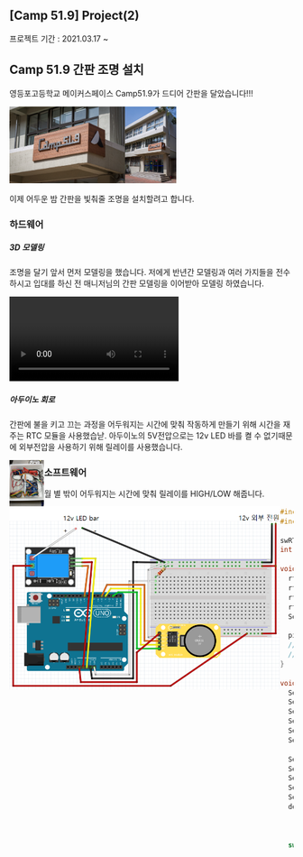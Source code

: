## [Camp 51.9] Project(2) 

프로젝트 기간 : 2021.03.17 ~ 



## Camp 51.9 간판 조명 설치

 영등포고등학교 메이커스페이스 Camp51.9가 드디어 간판을 달았습니다!!!                                                              

<img src="사진/간판.jpg" style="zoom: 20%; float:left" /><img src="사진/간판1.jpg" alt="KakaoTalk_20210319_142208048_02" style="zoom:13.3%; float: ㅣleft;" />

이제 어두운 밤 간판을 빛춰줄 조명을 설치할려고 합니다. 

### 하드웨어

##### 3D 모델링

조명을 달기 앞서 먼저 모델링을 했습니다. 저에게 반년간 모델링과 여러 가지들을 전수하시고 입대를 하신 전 매니저님의 간판 모델링을 이어받아 모델링 하였습니다.

<video src="사진/모델링 50.mp4"></video>

 

##### 아두이노 회로

간판에 불을 키고 끄는 과정을 어두워지는 시간에 맞춰 작동하게 만들기 위해 시간을 재주는 RTC 모듈을 사용했습낟. 아두이노의 5V전압으로는 12v LED 바를 켤 수 없기때문에 외부전압을 사용하기 위해 릴레이를 사용했습니다.

<img src="사진\전체 샷.jpg" alt="전체 샷" style="zoom: 8%; float: left;" /><img src="사진/아두이노 프릿징.png" alt="아두이노 프릿징" style="zoom:55%; float: left" />





















### 소프트웨어

월 별 밖이 어두워지는 시간에 맞춰 릴레이를 HIGH/LOW 해줍니다.

```c++
#include <core_build_options.h>
#include <swRTC.h>

swRTC rtc;  //클래스 개체 선언
int relay = 9;

void setup() {
  rtc.stopRTC();            //정지
  rtc.setTime(19, 6, 0);  //시, 분, 초
  rtc.setDate(27, 3, 2021); //일, 월, 년
  rtc.startRTC();           //시작
  Serial.begin(57600);

  pinMode (relay, OUTPUT); 
  //digitalWrite (relay, LOW);
  //digitalWrite (relay, HIGH);
}

void loop() {
  Serial.print(rtc.getHours(), DEC);
  Serial.print(":");
  Serial.print(rtc.getMinutes(), DEC);
  Serial.print(":");
  Serial.print(rtc.getSeconds(), DEC);
  Serial.print(" "); 

  Serial.print(rtc.getYear(), DEC);
  Serial.print("/");
  Serial.print(rtc.getMonth(), DEC);
  Serial.print("/");
  Serial.println(rtc.getDay(), DEC);
  delay(1000);

  
  
  switch(rtc.getMonth()){
    case 1:   //1월
    if(rtc.getHours() == 18 && rtc.getMinutes() == 0){
      //digitalWrite (relay, HIGH);
      Serial.print("간판 불이 켜졌습니다.\n");
      digitalWrite (relay, LOW);
    }
    if(rtc.getHours() == 21 && rtc.getMinutes() == 0){
      digitalWrite (relay, HIGH);
      //digitalWrite (relay, LOW);
      Serial.print("간판 불이 꺼졌습니다.\n");
    }
    break;
    case 2:   //2월
    if(rtc.getHours() == 18 && rtc.getMinutes() == 37){
      digitalWrite (relay, HIGH);
      Serial.print("간판 불이 켜졌습니다.\n"); 
      //digitalWrite (relay, LOW);
    }
    if(rtc.getHours() == 21 && rtc.getMinutes() == 0){
      //digitalWrite (relay, HIGH);
      digitalWrite (relay, LOW);
      Serial.print("간판 불이 꺼졌습니다.\n");
    }
    break;
    case 3:   //3월
    if(rtc.getHours() == 18 && rtc.getMinutes() == 58){
      //digitalWrite (relay, HIGH);
      Serial.print("간판 불이 켜졌습니다.\n");
      digitalWrite (relay, LOW);
    }
    if(rtc.getHours() == 21 && rtc.getMinutes() == 0){
      digitalWrite (relay, HIGH);
      //digitalWrite (relay, LOW);
      Serial.print("간판 불이 꺼졌습니다.\n");
    }
    break;
    case 4:   //4월
    if(rtc.getHours() == 19 && rtc.getMinutes() == 12){
      //digitalWrite (relay, HIGH);
      Serial.print("간판 불이 켜졌습니다.\n");
      digitalWrite (relay, LOW);
    }
    if(rtc.getHours() == 21 && rtc.getMinutes() == 0){
      digitalWrite (relay, HIGH);
      //digitalWrite (relay, LOW);
      Serial.print("간판 불이 꺼졌습니다.\n"); 
    }
    break;
    case 5:   //5월
    if(rtc.getHours() == 19 && rtc.getMinutes() == 52){
      //digitalWrite (relay, HIGH);
      Serial.print("간판 불이 켜졌습니다.\n");
      digitalWrite (relay, LOW);
    }
    if(rtc.getHours() == 21 && rtc.getMinutes() == 0){
      digitalWrite (relay, HIGH);
      //digitalWrite (relay, LOW);
      Serial.print("간판 불이 꺼졌습니다.\n"); 
    }
    break;
    case 6:   //6월
    if(rtc.getHours() == 20 && rtc.getMinutes() == 15){
      //digitalWrite (relay, HIGH);
      Serial.print("간판 불이 켜졌습니다.\n");
      digitalWrite (relay, LOW);
    }
    if(rtc.getHours() == 21 && rtc.getMinutes() == 0){
      digitalWrite (relay, HIGH);
      //digitalWrite (relay, LOW);
      Serial.print("간판 불이 꺼졌습니다.\n"); 
    }
    break;
    case 7:   //7월
    if(rtc.getHours() == 20 && rtc.getMinutes() == 20){
      //digitalWrite (relay, HIGH);
      Serial.print("간판 불이 켜졌습니다.\n");
      digitalWrite (relay, LOW);
    }
    if(rtc.getHours() == 21 && rtc.getMinutes() == 0){
      digitalWrite (relay, HIGH);
      //digitalWrite (relay, LOW);
      Serial.print("간판 불이 꺼졌습니다.\n"); 
    }
    break;
    case 8:   //8월
    if(rtc.getHours() == 19 && rtc.getMinutes() == 56){
      //digitalWrite (relay, HIGH);
      Serial.print("간판 불이 켜졌습니다.\n"); 
      digitalWrite (relay, LOW);
    }
    if(rtc.getHours() == 21 && rtc.getMinutes() == 0){
      digitalWrite (relay, HIGH);
      //digitalWrite (relay, LOW);
      Serial.print("간판 불이 꺼졌습니다.\n");
    }
    break;
    case 9:   //9월
    if(rtc.getHours() == 19 && rtc.getMinutes() == 15){
      //digitalWrite (relay, HIGH);
      Serial.print("간판 불이 켜졌습니다.\n"); 
      digitalWrite (relay, LOW);
    }
    if(rtc.getHours() == 21 && rtc.getMinutes() == 0){
      digitalWrite (relay, HIGH);
      //digitalWrite (relay, LOW);
      Serial.print("간판 불이 꺼졌습니다.\n"); 
    }
    break;
    case 10:    //10월
    if(rtc.getHours() == 18 && rtc.getMinutes() == 30){
      //digitalWrite (relay, HIGH);
      Serial.print("간판 불이 켜졌습니다.\n"); 
      digitalWrite (relay, LOW);
    }
    if(rtc.getHours() == 21 && rtc.getMinutes() == 0){
      digitalWrite (relay, HIGH);
      //digitalWrite (relay, LOW);
      Serial.print("간판 불이 꺼졌습니다.\n"); 
    }
    break;
    case 11:   //11월
    if(rtc.getHours() == 18 && rtc.getMinutes() == 57){
      //digitalWrite (relay, HIGH);
      Serial.print("간판 불이 켜졌습니다.\n"); 
      digitalWrite (relay, LOW);
    }
    if(rtc.getHours() == 21 && rtc.getMinutes() == 0){
      digitalWrite (relay, HIGH);
      //digitalWrite (relay, LOW);
      Serial.print("간판 불이 꺼졌습니다.\n"); 
    }
    break;
    case 12:    //12월
    if(rtc.getHours() == 17 && rtc.getMinutes() == 48){
      //digitalWrite (relay, HIGH);
      Serial.print("간판 불이 켜졌습니다.\n"); 
      digitalWrite (relay, LOW);
    }
    if(rtc.getHours() == 21 && rtc.getMinutes() == 0){
      digitalWrite (relay, HIGH);
      //digitalWrite (relay, LOW);
      Serial.print("간판 불이 꺼졌습니다.\n");
    }
    break;
  }
}
```

#### 제작

외부설치는 힘들다 ㅠㅜ...

노력중...

